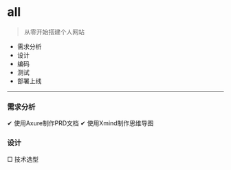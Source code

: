 # all
> 从零开始搭建个人网站
* 需求分析
* 设计
* 编码
* 测试
* 部署上线

***

### 需求分析
  ✔ 使用Axure制作PRD文档
  ✔ 使用Xmind制作思维导图


### 设计
  □ 技术选型

